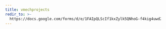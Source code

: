 ```yaml
---
title: vmechprojects
redir_to: >-
  https://docs.google.com/forms/d/e/1FAIpQLScIf1kxZylk5QNhoG-f4kig4uwd2HxWooxD3qqpOCfP5Xg9GA/viewform?usp=sf_link
---
```


